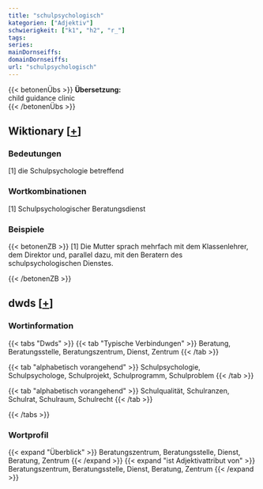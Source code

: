 ```yaml
---
title: "schulpsychologisch"
kategorien: ["Adjektiv"]
schwierigkeit: ["k1", "h2", "r_"]
tags:
series:
mainDornseiffs:
domainDornseiffs:
url: "schulpsychologisch"
---
```


{{< betonenÜbs >}}
**Übersetzung:**  
child guidance clinic  
{{< /betonenÜbs >}}

## Wiktionary [[+](https://de.wiktionary.org/wiki/schulpsychologisch)]

### Bedeutungen
[1] die Schulpsychologie betreffend  

### Wortkombinationen
[1] Schulpsychologischer Beratungsdienst  

### Beispiele
{{< betonenZB >}}
[1] Die Mutter sprach mehrfach mit dem Klassenlehrer, dem Direktor und, parallel dazu, mit den Beratern des schulpsychologischen Dienstes.  

{{< /betonenZB >}}


## dwds [[+](https://www.dwds.de/wb/schulpsychologisch)]

### Wortinformation
{{< tabs "Dwds" >}}
{{< tab "Typische Verbindungen" >}}
Beratung, Beratungsstelle, Beratungszentrum, Dienst, Zentrum
{{< /tab >}}

{{< tab "alphabetisch vorangehend" >}}
Schulpsychologie, Schulpsychologe, Schulprojekt, Schulprogramm, Schulproblem
{{< /tab >}}

{{< tab "alphabetisch vorangehend" >}}
Schulqualität, Schulranzen, Schulrat, Schulraum, Schulrecht
{{< /tab >}}

{{< /tabs >}}

### Wortprofil
{{< expand "Überblick" >}} Beratungszentrum, Beratungsstelle, Dienst, Beratung, Zentrum {{< /expand >}}
{{< expand "ist Adjektivattribut von" >}} Beratungszentrum, Beratungsstelle, Dienst, Beratung, Zentrum {{< /expand >}}

